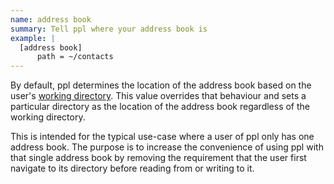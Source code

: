 ```yaml
---
name: address book
summary: Tell ppl where your address book is
example: |
  [address book]
      path = ~/contacts
---
```


By default, ppl determines the location of the address book based on the user's
[working directory](http://en.wikipedia.org/wiki/Working_directory). This value
overrides that behaviour and sets a particular directory as the location of the
address book regardless of the working directory.

This is intended for the typical use-case where a user of ppl only has one
address book. The purpose is to increase the convenience of using ppl with that
single address book by removing the requirement that the user first navigate to
its directory before reading from or writing to it.


